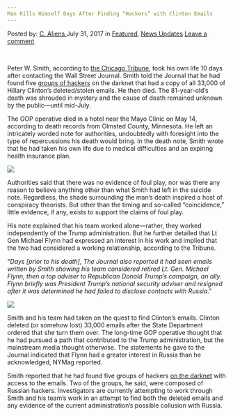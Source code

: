 ```yaml
---
Man Kills Himself Days After Finding “Hackers” with Clinton Emails
---
```

<article class="post-listing post-21664 post type-post status-publish format-standard has-post-thumbnail hentry category-deepdot-news category-news-updates tag-clinton tag-days tag-emails tag-finding tag-hackers tag-kills tag-man">
    <div class="post-inner">
    <p class="post-meta">
    <span>Posted by: <a href="https://www.deepdotweb.com/author/caliens/" title="">C. Aliens </a></span>
    <span>July 31, 2017</span>
    <span>in <a href="https://www.deepdotweb.com/category/deepdot-news/" rel="category tag">Featured</a>, <a href="https://www.deepdotweb.com/category/news-updates/" rel="category tag">News Updates</a></span>
    <span><a href="https://www.deepdotweb.com/2017/07/31/man-kills-days-finding-hackers-clinton-emails/#respond">Leave a comment</a></span>
    </p>
    <div class="clear"></div>
    <div class="entry">
    <p>&nbsp;</p>
    <p>Peter W. Smith, according to <a href="https://www.google.com/url?sa=t&amp;source=web&amp;rct=j&amp;url=http://www.chicagotribune.com/news/local/politics/ct-peter-smith-death-met-0713-20170713-story.html&amp;ved=0ahUKEwigxdunnJDVAhVJNiYKHYyuBRkQqQIIICgBMAE&amp;usg=AFQjCNHCrIPwcUJ21UujmoGKFGzRrovaoA">the Chicago Tribune</a>, took his own life 10 days after contacting the Wall Street Journal. Smith told the Journal that he had found five <a href="https://www.deepdotweb.com/tag/hacker/">groups of hackers</a> on the darknet that had a copy of all 33,000 of Hillary Clinton&#8217;s deleted/stolen emails. He then died. The 81-year-old’s death was shrouded in mystery and the cause of death remained unknown by the public—until mid-July.</p>
    <p>The GOP operative died in a hotel near the Mayo Clinic on May 14, according to death records from Olmsted County, Minnesota. He left an intricately worded note for authorities, undoubtedly with foresight into the type of repercussions his death would bring. In the death note, Smith wrote that he had taken his own life due to medical difficulties and an expiring health insurance plan.</p>
    <p><img class="wp-image-21677" src="https://www.deepdotweb.com/wp-content/uploads/2017/07/word-image-149.jpeg" srcset="https://www.deepdotweb.com/wp-content/uploads/2017/07/word-image-149.jpeg 799w, https://www.deepdotweb.com/wp-content/uploads/2017/07/word-image-149-300x169.jpeg 300w" sizes="(max-width: 799px) 100vw, 799px" /></p>
    <p>Authorities said that there was no evidence of foul play, nor was there any reason to believe anything other than what Smith had left in the suicide note. Regardless, the shade surrounding the man&#8217;s death inspired a host of conspiracy theorists. But other than the timing and so-called “coincidence,” little evidence, if any, exists to support the claims of foul play.</p>
    <p>His note explained that his team worked alone—rather, they worked independently of the Trump administration. But he further detailed that Lt Gen Michael Flynn had expressed an interest in his work and implied that the two had considered a working relationship, according to the Tribune.</p>
    <p>“<em>Days [prior to his death], The Journal also reported it had seen emails written by Smith showing his team considered retired Lt. Gen. Michael Flynn, then a top adviser to Republican Donald Trump&#8217;s campaign, an ally. Flynn briefly was President Trump&#8217;s national security adviser and resigned after it was determined he had failed to disclose contacts with Russia</em>.”</p>
    <p><img class="wp-image-21678" src="https://www.deepdotweb.com/wp-content/uploads/2017/07/word-image-150.jpeg" srcset="https://www.deepdotweb.com/wp-content/uploads/2017/07/word-image-150.jpeg 800w, https://www.deepdotweb.com/wp-content/uploads/2017/07/word-image-150-300x169.jpeg 300w" sizes="(max-width: 800px) 100vw, 800px" /></p>
    <p>Smith and his team had taken on the quest to find Clinton’s emails. Clinton deleted (or somehow lost) 33,000 emails after the State Department ordered that she turn them over. The long-time GOP operative thought that he had pursued a path that contributed to the Trump administration, but the mainstream media thought otherwise. The statements he gave to the Journal indicated that Flynn had a greater interest in Russia than he acknowledged, NYMag reported.</p>
    <p>Smith reported that he had found five groups of hackers <a href="https://www.deepdotweb.com/tag/darknet/">on the darknet</a> with access to the emails. Two of the groups, he said, were composed of Russian hackers. Investigators are currently attempting to work through Smith and his team&#8217;s work in an attempt to find both the deleted emails and any evidence of the current administration’s possible collusion with Russia.</p>
    </div>
    <span style="display:none"><a href="https://www.deepdotweb.com/tag/clinton/" rel="tag">clinton</a> <a href="https://www.deepdotweb.com/tag/days/" rel="tag">days</a> <a href="https://www.deepdotweb.com/tag/emails/" rel="tag">emails</a> <a href="https://www.deepdotweb.com/tag/finding/" rel="tag">finding</a> <a href="https://www.deepdotweb.com/tag/hackers/" rel="tag">hackers</a> <a href="https://www.deepdotweb.com/tag/kills/" rel="tag">kills</a> <a href="https://www.deepdotweb.com/tag/man/" rel="tag">man</a></span> <span style="display:none" class="updated">2017-07-31</span>
    <div style="display:none" class="vcard author" itemprop="author" itemscope itemtype="http://schema.org/Person"><strong class="fn" itemprop="name"><a href="https://www.deepdotweb.com/author/caliens/" title="Posts by C. Aliens" rel="author">C. Aliens</a></strong></div>
    </div>
</article>

